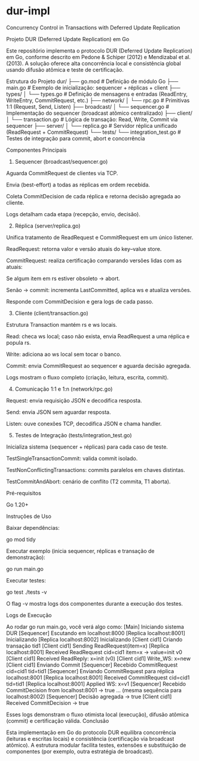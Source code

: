 # dur-impl
Concurrency Control in Transactions with Deferred Update Replication

Projeto DUR (Deferred Update Replication) em Go

Este repositório implementa o protocolo DUR (Deferred Update Replication) em Go, conforme descrito em Pedone & Schiper (2012) e Mendizabal et al. (2013). A solução oferece alta concorrência local e consistência global usando difusão atômica e teste de certificação.

Estrutura do Projeto
dur/
├── go.mod                    # Definição de módulo Go
├── main.go                   # Exemplo de inicialização: sequencer + réplicas + client
├── types/
│   └── types.go              # Definição de mensagens e entradas (ReadEntry, WriteEntry, CommitRequest, etc.)
├── network/
│   └── rpc.go                # Primitivas 1:1 (Request, Send, Listen)
├── broadcast/
│   └── sequencer.go          # Implementação do sequencer (broadcast atômico centralizado)
├── client/
│   └── transaction.go        # Lógica de transação: Read, Write, Commit via sequencer
├── server/
│   └── replica.go            # Servidor réplica unificado (ReadRequest + CommitRequest)
└── tests/
    └── integration_test.go   # Testes de integração para commit, abort e concorrência

Componentes Principais

1. Sequencer (broadcast/sequencer.go)

Aguarda CommitRequest de clientes via TCP.

Envia (best-effort) a todas as réplicas em ordem recebida.

Coleta CommitDecision de cada réplica e retorna decisão agregada ao cliente.

Logs detalham cada etapa (recepção, envio, decisão).

2. Réplica (server/replica.go)

Unifica tratamento de ReadRequest e CommitRequest em um único listener.

ReadRequest: retorna valor e versão atuais do key–value store.

CommitRequest: realiza certificação comparando versões lidas com as atuais:

Se algum item em rs estiver obsoleto → abort.

Senão → commit: incrementa LastCommitted, aplica ws e atualiza versões.

Responde com CommitDecision e gera logs de cada passo.

3. Cliente (client/transaction.go)

Estrutura Transaction mantém rs e ws locais.

Read: checa ws local; caso não exista, envia ReadRequest a uma réplica e popula rs.

Write: adiciona ao ws local sem tocar o banco.

Commit: envia CommitRequest ao sequencer e aguarda decisão agregada.

Logs mostram o fluxo completo (criação, leitura, escrita, commit).

4. Comunicação 1:1 e 1:n (network/rpc.go)

Request: envia requisição JSON e decodifica resposta.

Send: envia JSON sem aguardar resposta.

Listen: ouve conexões TCP, decodifica JSON e chama handler.

5. Testes de Integração (tests/integration_test.go)

Inicializa sistema (sequencer + réplicas) para cada caso de teste.

TestSingleTransactionCommit: valida commit isolado.

TestNonConflictingTransactions: commits paralelos em chaves distintas.

TestCommitAndAbort: cenário de conflito (T2 commita, T1 aborta).

Pré-requisitos

Go 1.20+

Instruções de Uso

Baixar dependências:

go mod tidy

Executar exemplo (inicia sequencer, réplicas e transação de demonstração):

go run main.go

Executar testes:

go test ./tests -v

O flag -v mostra logs dos componentes durante a execução dos testes.

Logs de Execução

Ao rodar go run main.go, você verá algo como:
[Main] Iniciando sistema DUR
[Sequencer] Escutando em localhost:8000
[Replica localhost:8001] Inicializando
[Replica localhost:8002] Inicializando
[Client cid1] Criando transação tid1
[Client cid1] Sending ReadRequest(item=x)
[Replica localhost:8001] Received ReadRequest cid=cid1 item=x -> value=init v0
[Client cid1] Received ReadReply: x=init (v0)
[Client cid1] Write_WS: x=new
[Client cid1] Enviando Commit
[Sequencer] Recebido CommitRequest cid=cid1 tid=tid1
[Sequencer] Enviando CommitRequest para réplica localhost:8001
[Replica localhost:8001] Received CommitRequest cid=cid1 tid=tid1
[Replica localhost:8001] Applied WS: x=v1
[Sequencer] Recebido CommitDecision from localhost:8001 -> true
... (mesma sequência para localhost:8002)
[Sequencer] Decisão agregada -> true
[Client cid1] Received CommitDecision -> true

Esses logs demonstram o fluxo otimista local (execução), difusão atômica (commit) e certificação válida.
Conclusão

Esta implementação em Go do protocolo DUR equilibra concorrência (leituras e escritas locais) e consistência (certificação via broadcast atômico). A estrutura modular facilita testes, extensões e substituição de componentes (por exemplo, outra estratégia de broadcast).
